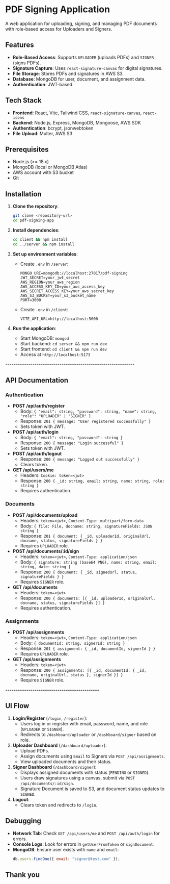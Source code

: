 # PDF Signing Application

A web application for uploading, signing, and managing PDF documents with role-based access for Uploaders and Signers.

## Features

- **Role-Based Access**: Supports `UPLOADER` (uploads PDFs) and `SIGNER` (signs PDFs).
- **Signature Capture**: Uses `react-signature-canvas` for digital signatures.
- **File Storage**: Stores PDFs and signatures in AWS S3.
- **Database**: MongoDB for user, document, and assignment data.
- **Authentication**: JWT-based.

## Tech Stack

- **Frontend**: React, Vite, Tailwind CSS, `react-signature-canvas`, `react-icons`
- **Backend**: Node.js, Express, MongoDB, Mongoose, AWS SDK
- **Authentication**: bcrypt, jsonwebtoken
- **File Upload**: Multer, AWS S3

## Prerequisites

- Node.js (>= 18.x)
- MongoDB (local or MongoDB Atlas)
- AWS account with S3 bucket
- Git

## Installation

1. **Clone the repository**:

   ```bash
   git clone <repository-url>
   cd pdf-signing-app
   ```

2. **Install dependencies**:

   ```bash
   cd client && npm install
   cd ../server && npm install
   ```

3. **Set up environment variables**:

   - Create `.env` in `/server`:
     ```env
     MONGO_URI=mongodb://localhost:27017/pdf-signing
     JWT_SECRET=your_jwt_secret
     AWS_REGION=your_aws_region
     AWS_ACCESS_KEY_ID=your_aws_access_key
     AWS_SECRET_ACCESS_KEY=your_aws_secret_key
     AWS_S3_BUCKET=your_s3_bucket_name
     PORT=3000
     ```
   - Create `.env` in `/client`:
     ```env
     VITE_API_URL=http://localhost:5000
     ```

4. **Run the application**:
   - Start MongoDB: `mongod`
   - Start backend: `cd server && npm run dev`
   - Start frontend: `cd client && npm run dev`
   - Access at `http://localhost:5173`

**--------------------------------------------------------------**

## API Documentation

### Authentication

- **POST /api/auth/register**
  - Body: `{ "email": string, "password": string, "name": string, "role": "UPLOADER" | "SIGNER" }`
  - Response: `201 { message: "User registered successfully" }`
  - Sets token with JWT.
- **POST /api/auth/login**
  - Body: `{ "email": string, "password": string }`
  - Response: `200 { message: "Login successful" }`
  - Sets token with JWT.
- **POST /api/auth/logout**
  - Response: `200 { message: "Logged out successfully" }`
  - Clears token.
- **GET /api/users/me**
  - Headers: `Cookie: token=<jwt>`
  - Response: `200 { _id: string, email: string, name: string, role: string }`
  - Requires authentication.

### Documents

- **POST /api/documents/upload**
  - Headers: `token=<jwt>`, `Content-Type: multipart/form-data`
  - Body: `{ file: File, docname: string, signatureFields: JSON string }`
  - Response: `201 { document: { _id, uploaderId, originalUrl, docname, status, signatureFields } }`
  - Requires `UPLOADER` role.
- **POST /api/documents/:id/sign**
  - Headers: `token=<jwt>`, `Content-Type: application/json`
  - Body: `{ signature: string (base64 PNG), name: string, email: string, date: string }`
  - Response: `200 { document: { _id, signedUrl, status, signatureFields } }`
  - Requires `SIGNER` role.
- **GET /api/documents**
  - Headers: `token=<jwt>`
  - Response: `200 { documents: [{ _id, uploaderId, originalUrl, docname, status, signatureFields }] }`
  - Requires authentication.

### Assignments

- **POST /api/assignments**
  - Headers: `token=<jwt>`, `Content-Type: application/json`
  - Body: `{ documentId: string, signerId: string }`
  - Response: `201 { assignment: { _id, documentId, signerId } }`
  - Requires `UPLOADER` role.
- **GET /api/assignments**
  - Headers: `token=<jwt>`
  - Response: `200 { assignments: [{ _id, documentId: { _id, docname, originalUrl, status }, signerId }] }`
  - Requires `SIGNER` role.

**---------------------------------------------**

## UI Flow

1. **Login/Register** (`/login`, `/register`):
   - Users log in or register with email, password, name, and role (`UPLOADER` or `SIGNER`).
   - Redirects to `/dashboard/uploader` or `/dashboard/signer` based on role.
2. **Uploader Dashboard** (`/dashboard/uploader`):
   - Upload PDFs.
   - Assign documents using `Email` to Signers via `POST /api/assignments`.
   - View uploaded documents and their status.
3. **Signer Dashboard** (`/dashboard/signer`):
   - Displays assigned documents with status (`PENDING` or `SIGNED`).
   - Users draw signatures using a canvas, submit via `POST /api/documents/:id/sign`.
   - Signature Document is saved to S3, and document status updates to `SIGNED`.
4. **Logout**:
   - Clears token and redirects to `/login`.

## Debugging

- **Network Tab**: Check `GET /api/users/me` and `POST /api/auth/login` for errors.
- **Console Logs**: Look for errors in `getUserFromToken` or `signDocument`.
- **MongoDB**: Ensure user exists with `name` and `email`:
  ```javascript
  db.users.findOne({ email: "signer@test.com" });
  ```

## Thank you
